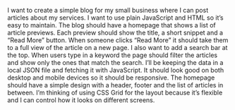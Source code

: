 I want to create a simple blog for my small business where I can post articles about my services. I want to use plain JavaScript and HTML so it’s easy to maintain. The blog should have a homepage that shows a list of article previews. Each preview should show the title, a short snippet and a “Read More” button. When someone clicks “Read More” it should take them to a full view of the article on a new page. I also want to add a search bar at the top. When users type in a keyword the page should filter the articles and show only the ones that match the search. I’ll be keeping the data in a local JSON file and fetching it with JavaScript. It should look good on both desktop and mobile devices so it should be responsive. The homepage should have a simple design with a header, footer and the list of articles in between. I’m thinking of using CSS Grid for the layout because it’s flexible and I can control how it looks on different screens.